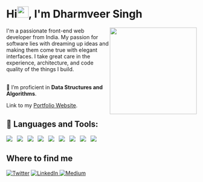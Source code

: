 <h1 align="left">Hi<img src="https://raw.githubusercontent.com/MartinHeinz/MartinHeinz/master/wave.gif" width="30px">, I'm Dharmveer Singh</h1>
<img align='right' src="https://achintya-portfolio.vercel.app/plane.gif" width="230">
I'm a passionate front-end web developer from India. My passion for software lies with dreaming up ideas and making them come true with elegant interfaces. I take great care in the experience, architecture, and code quality of the things I build.

<br/>
<br/>

🌱 I’m proficient in **Data Structures and Algorithms**.


Link to my [Portfolio Website](https://dharmveer-singh.netlify.app/).


## 🚀 Languages and Tools:

<p>
     <img src="https://img.shields.io/badge/html5%20-%23e34f26.svg?&style=for-the-badge&logo=html5&logoColor=white" />&nbsp;&nbsp;
     <img src="https://img.shields.io/badge/tailwindcss-%2338B2AC.svg?&style=for-the-badge&logo=tailwind-css&logoColor=white" />&nbsp;&nbsp;
    <img src="https://img.shields.io/badge/TypeScript-007ACC?style=for-the-badge&logo=typescript&logoColor=white" />&nbsp;&nbsp;
    <img src="https://img.shields.io/badge/next.js-000000?style=for-the-badge&logo=nextdotjs&logoColor=white" />&nbsp;&nbsp;
    <img src="https://img.shields.io/badge/CSS3-1572B6?&style=for-the-badge&logo=css3&logoColor=white" />&nbsp;&nbsp;
    <img src="https://img.shields.io/badge/JavaScript-F7DF1E?style=for-the-badge&logo=javascript&logoColor=black" />&nbsp;&nbsp;
<img src="https://img.shields.io/badge/React-20232A?style=for-the-badge&logo=react&logoColor=61DAFB" />&nbsp;&nbsp;
<!-- <img src="https://img.shields.io/badge/Bootstrap-563D7C?style=for-the-badge&logo=bootstrap&logoColor=white">&nbsp;&nbsp; -->
<!-- <img src="https://img.shields.io/badge/MongoDB-4EA94B?style=for-the-badge&logo=mongodb&logoColor=white" />&nbsp;&nbsp; -->
<!--     <img src="https://img.shields.io/badge/figma-%23DD0031.svg?&style=for-the-badge&logo=redis&logoColor=white" />&nbsp;&nbsp; -->
            <img src="https://img.shields.io/badge/figma-47c9b1.svg?&style=for-the-badge&logo=figma&logoColor=white" />&nbsp;&nbsp;
<!--      <img src="https://uxwing.com/wp-content/themes/uxwing/download/10-brands-and-social-media/figma.svg?style=for-the-badge&logo=nodedotjs&logoColor=white" />&nbsp;&nbsp; -->
     <img src="https://img.shields.io/badge/npm-CB3837?style=for-the-badge&logo=npm&logoColor=white" />&nbsp;&nbsp;
<!--     <img src="https://img.shields.io/badge/Express.js-000000?style=for-the-badge&logo=express&logoColor=white" />&nbsp;&nbsp; -->
        </p>


## Where to find me
<p> <a href="https://twitter.com/DharmuBurning" target="_blank"><img alt="Twitter" src="https://img.shields.io/badge/twitter-%231DA1F2.svg?&style=for-the-badge&logo=twitter&logoColor=white" /></a> 
    <a href="https://www.linkedin.com/in/dharmveer-singh-54401020a/" target="_blank"><img alt="LinkedIn" src="https://img.shields.io/badge/linkedin-%230077B5.svg?&style=for-the-badge&logo=linkedin&logoColor=white" />
<!--             </a> <a href="https://medium.com/@vibrantachintya" target="_blank"><img alt="Medium" src="https://img.shields.io/badge/medium-%2312100E.svg?&style=for-the-badge&logo=medium&logoColor=white" /></a>  -->
            <a href="mailto:singhdharmu89@gmail.com" target="_blank"><img alt="Medium" src="https://img.shields.io/badge/Gmail-D14836?style=for-the-badge&logo=gmail&logoColor=white" /></a>
</p>
